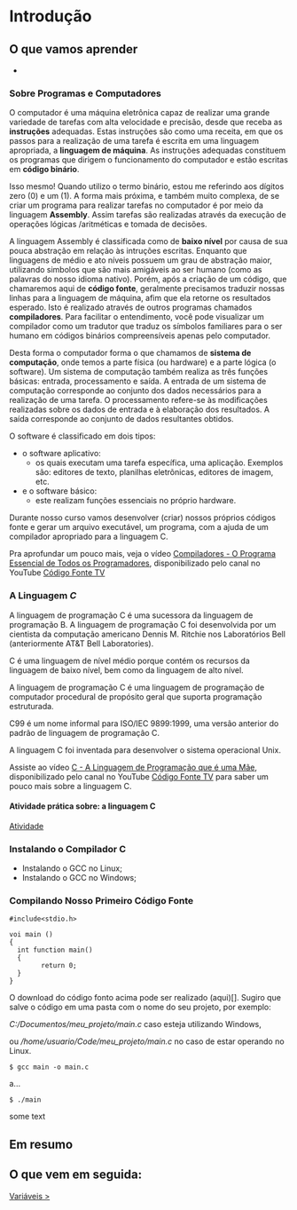# Introdução

## O que vamos aprender
-

### Sobre Programas e Computadores

O computador é uma máquina eletrônica capaz de realizar uma grande variedade de tarefas com alta velocidade e precisão, desde que receba as __instruções__ adequadas. Estas instruções são como uma receita, em que os passos para a realização de uma tarefa é escrita em uma linguagem apropriada, a __linguagem de máquina__. As instruções adequadas constituem os programas que dirigem o funcionamento do computador e estão escritas em __código binário__.

Isso mesmo! Quando utilizo o termo binário, estou me referindo aos dígitos zero (0) e um (1). A forma mais próxima, e também muito complexa, de se criar um programa para realizar tarefas no computador é por meio da linguagem __Assembly__. Assim tarefas são realizadas através da execução de operações lógicas /aritméticas e tomada de decisões.

A linguagem Assembly é classificada como de __baixo nível__ por causa de sua pouca abstração em relação às intruções escritas. Enquanto que linguagens de médio e ato níveis possuem um grau de abstração maior, utilizando simbolos que são mais amigáveis ao ser humano (como as palavras do nosso idioma nativo). Porém, após a criação de um código, que chamaremos aqui de __código fonte__, geralmente precisamos traduzir nossas linhas para a linguagem de máquina, afim que ela retorne os resultados esperado. Isto é realizado através de outros programas chamados __compiladores__. Para facilitar o entendimento, você pode visualizar um compilador como um tradutor que traduz os símbolos familiares para o ser humano em códigos binários compreensíveis apenas pelo computador.

Desta forma o computador forma o que chamamos de __sistema de computação__, onde temos a parte física (ou hardware) e a parte lógica (o software). Um sistema de computação também realiza as três funções básicas: entrada, processamento e saída. A entrada de um sistema de computação corresponde ao conjunto dos dados necessários para a realização de uma tarefa. O processamento refere-se às modificações realizadas sobre os dados de entrada e à elaboração dos resultados. A saída corresponde ao conjunto de dados resultantes obtidos.

O software é classificado em dois tipos: 
- o software aplicativo:
  - os quais executam uma tarefa específica, uma aplicação. Exemplos são: editores de texto, planilhas eletrõnicas, editores de imagem, etc.
- e o software básico:
  - este realizam funções essenciais no próprio hardware. 

Durante nosso curso vamos desenvolver (criar) nossos próprios códigos fonte e gerar um arquivo executável, um programa, com a ajuda de um compilador apropriado para a linguagem C.

Pra aprofundar um pouco mais, veja o vídeo [Compiladores - O Programa Essencial de Todos os Programadores](https://www.youtube.com/watch?v=afUiVvDUIRA), disponibilizado pelo canal no YouTube [Código Fonte TV](https://www.youtube.com/c/codigofontetv)

### A Linguagem _C_

A linguagem de programação C é uma sucessora da linguagem de programação B. A linguagem de programação C foi desenvolvida por um cientista da computação americano Dennis M. Ritchie nos Laboratórios Bell (anteriormente AT&T Bell Laboratories).

C é uma linguagem de nível médio porque contém os recursos da linguagem de baixo nível, bem como da linguagem de alto nível.

A linguagem de programação C é uma linguagem de programação de computador procedural de propósito geral que suporta programação estruturada.

C99 é um nome informal para ISO/IEC 9899:1999, uma versão anterior do padrão de linguagem de programação C.

A linguagem C foi inventada para desenvolver o sistema operacional Unix.

Assiste ao vídeo [C - A Linguagem de Programação que é uma Mãe](https://www.youtube.com/watch?v=6mUCcsnCn08), disponibilizado pelo canal no YouTube [Código Fonte TV](https://www.youtube.com/c/codigofontetv) para saber um pouco mais sobre a linguagem C.

#### Atividade prática sobre: a linguagem C

[Atividade](https://google.com.br)


### Instalando o Compilador C

- Instalando o GCC no Linux;
- Instalando o GCC no Windows;

### Compilando Nosso Primeiro Código Fonte

    #include<stdio.h>
    
    voi main ()
    {
      int function main()
      {
            return 0;
      }
    }

O download do código fonto acima pode ser realizado (aqui)[]. Sugiro que salve o código em uma pasta com o nome do seu projeto, por exemplo:

_C:/Documentos/meu_projeto/main.c_ caso esteja utilizando Windows, 

ou _/home/usuario/Code/meu_projeto/main.c_ no caso de estar operando no Linux.

    $ gcc main -o main.c
    
a...

    $ ./main
  
some text
## Em resumo

## O que vem em seguida:

[Variáveis > ](https://github.com/chicofreitas/c-tutorial/blob/main/variaveis.md)

